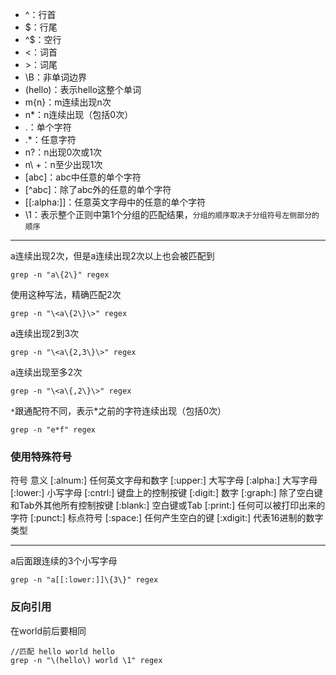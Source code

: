 * ^：行首
* $：行尾
* ^$：空行
* \<：词首
* \>：词尾
* \B：非单词边界
* \(hello\)：表示hello这整个单词
* m\{n\}：m连续出现n次
* n*：n连续出现（包括0次）
* .：单个字符
* .*：任意字符
* n\?：n出现0次或1次
* n\ +：n至少出现1次
* [abc]：abc中任意的单个字符
* [^abc]：除了abc外的任意的单个字符
* [[:alpha:]]：任意英文字母中的任意的单个字符
* \1：表示整个正则中第1个分组的匹配结果，`分组的顺序取决于分组符号左侧部分的顺序`

---
a连续出现2次，但是a连续出现2次以上也会被匹配到
```
grep -n "a\{2\}" regex
```
使用这种写法，精确匹配2次
```
grep -n "\<a\{2\}\>" regex
```
a连续出现2到3次
```
grep -n "\<a\{2,3\}\>" regex
```
a连续出现至多2次
```
grep -n "\<a\{,2\}\>" regex 
```
`*`跟通配符不同，表示*之前的字符连续出现（包括0次）
```
grep -n "e*f" regex
```
### 使用特殊符号
符号	意义
[:alnum:]	任何英文字母和数字
[:upper:]
大写字母
[:alpha:]	大写字母
[:lower:]
小写字母
[:cntrl:]
键盘上的控制按键
[:digit:]	数字
[:graph:]	除了空白键和Tab外其他所有控制按键
[:blank:]	空白键或Tab
[:print:]	任何可以被打印出来的字符
[:punct:]	标点符号
[:space:]	任何产生空白的键
[:xdigit:]	代表16进制的数字类型

----
a后面跟连续的3个小写字母
```
grep -n "a[[:lower:]]\{3\}" regex
```
### 反向引用
在world前后要相同
```
//匹配 hello world hello
grep -n "\(hello\) world \1" regex
```
